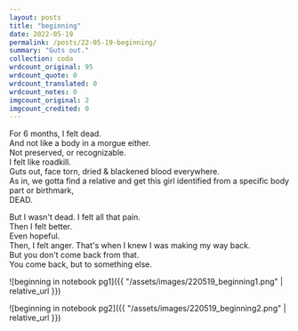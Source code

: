 ```yaml
---
layout: posts
title: "beginning"
date: 2022-05-19
permalink: /posts/22-05-19-beginning/
summary: "Guts out."
collection: coda
wrdcount_original: 95
wrdcount_quote: 0
wrdcount_translated: 0
wrdcount_notes: 0
imgcount_original: 2
imgcount_credited: 0
---
```

For 6 months, I felt dead.  
And not like a body in a morgue either.  
Not preserved, or recognizable.  
I felt like roadkill.  
Guts out, face torn, dried & blackened blood everywhere.  
As in, we gotta find a relative and get this girl identified from a specific body part or birthmark,  
DEAD.

But I wasn't dead. I felt all that pain.  
Then I felt better.  
Even hopeful.  
Then, I felt anger. That's when I knew I was making my way back.  
But you don't come back from that.  
You come back, but to something else.

![beginning in notebook pg1]({{ "/assets/images/220519_beginning1.png" | relative_url }})

![beginning in notebook pg2]({{ "/assets/images/220519_beginning2.png" | relative_url }})
